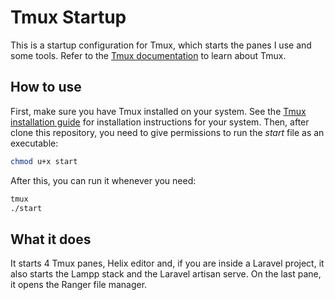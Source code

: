 # Tmux Startup
This is a startup configuration for Tmux, which starts the panes I use and some tools.
Refer to the [Tmux documentation](https://github.com/tmux/tmux/wiki) to learn about Tmux.

## How to use
First, make sure you have Tmux installed on your system. See the [Tmux installation guide](https://github.com/tmux/tmux/wiki/Installing) for installation instructions for your system. Then, after clone this repository, you need to give permissions to run the _start_ file as an executable:
```bash
chmod u+x start
```
After this, you can run it whenever you need:
```bash
tmux
./start
```

## What it does
It starts 4 Tmux panes, Helix editor and, if you are inside a Laravel project, it also starts the Lampp stack and the Laravel artisan serve. On the last pane, it opens the Ranger file manager.
